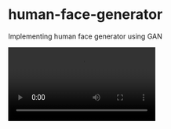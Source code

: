 # human-face-generator

Implementing human face generator using GAN


![Output sample](https://github.com/sreeja-g/human-face-generator/blob/master/human_face_generator.avi)
